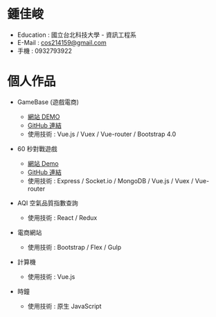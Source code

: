 # 鍾佳峻

- Education : 國立台北科技大學 - 資訊工程系
- E-Mail : cos214159@gmail.com
- 手機 : 0932793922

# 個人作品
- GameBase (遊戲電商)
  - [網站 DEMO](https://boiling-wave-43766.herokuapp.com/)
  - [GitHub 連結](https://github.com/cos214159/game-shopify)
  - 使用技術 : Vue.js / Vuex / Vue-router / Bootstrap 4.0
  
- 60 秒對戰遊戲
  - [網站 Demo](https://cos214159.github.io/JS-Level6/#/)
  - [GitHub 連結](https://github.com/cos214159/JS-Level6)
  - 使用技術 : Express / Socket.io / MongoDB / Vue.js / Vuex / Vue-router
  
- AQI 空氣品質指數查詢
  - 使用技術 : React / Redux
  
- 電商網站
  - 使用技術 : Bootstrap / Flex / Gulp
  
- 計算機 
  - 使用技術 : Vue.js
  
- 時鐘
  - 使用技術 : 原生 JavaScript

